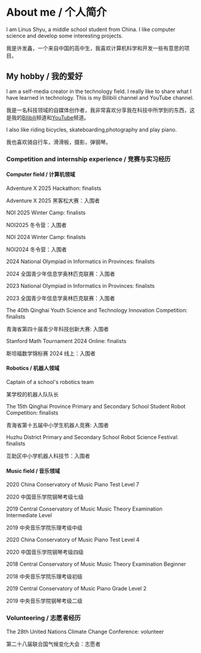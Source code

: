 # About me / 个人简介

I am Linus Shyu, a middle school student from China. I like computer science and develop some interesting projects.

我是许发鑫，一个来自中国的高中生，我喜欢计算机科学和开发一些有意思的项目。

## My hobby / 我的爱好

I am a self-media creator in the technology field. I really like to share what I have learned in technology. This is my Bilibili channel and YouTube channel.

我是一名科技领域的自媒体创作者，我非常喜欢分享我在科技中所学到的东西，这是我的[Bilibili](https://space.bilibili.com/411591950?spm_id_from=333.1007.0.0)频道和[YouTube](https://www.youtube.com/channel/UC4KtR-YsWDfWtikRGOZb58Q)频道。

I also like riding bicycles, skateboarding,photography and play piano.

我也喜欢骑自行车，滑滑板，摄影，弹钢琴。

### Competition and internship experience / 竞赛与实习经历

#### Computer field / 计算机领域

Adventure X 2025 Hackathon: finalists

Adventure X 2025 黑客松大赛：入围者

NOI 2025 Winter Camp: finalists

NOI2025 冬令营：入围者

NOI 2024 Winter Camp: finalists

NOI2024 冬令营：入围者

2024 National Olympiad in Informatics in Provinces: finalists

2024 全国青少年信息学奥林匹克联赛：入围者

2023 National Olympiad in Informatics in Provinces: finalists

2023 全国青少年信息学奥林匹克联赛：入围者

The 40th Qinghai Youth Science and Technology Innovation Competition: finalists

青海省第四十届青少年科技创新大赛: 入围者

Stanford Math Tournament 2024 Online: finalists

斯坦福数学锦标赛 2024 线上：入围者

#### Robotics / 机器人领域

Captain of a school's robotics team

某学校的机器人队队长

The 15th Qinghai Province Primary and Secondary School Student Robot Competition: finalists

青海省第十五届中小学生机器人竞赛: 入围者

Huzhu District Primary and Secondary School Robot Science Festival: finalists

互助区中小学机器人科技节：入围者

#### Music field / 音乐领域

2020 China Conservatory of Music Piano Test Level 7

2020 中国音乐学院钢琴考级七级

2019 Central Conservatory of Music Music Theory Examination Intermediate Level

2019 中央音乐学院乐理考级中级

2020 China Conservatory of Music Piano Test Level 4

2020 中国音乐学院钢琴考级四级

2018 Central Conservatory of Music Music Theory Examination Beginner

2018 中央音乐学院乐理考级初级

2019 Central Conservatory of Music Piano Grade Level 2

2019 中央音乐学院钢琴考级二级

### Volunteering / 志愿者经历

The 28th United Nations Climate Change Conference: volunteer

第二十八届联合国气候变化大会：志愿者
